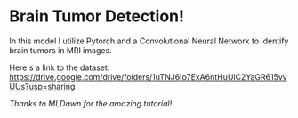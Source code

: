 # Brain Tumor Detection!
In this model I utilize Pytorch and a Convolutional Neural Network to identify brain tumors in MRI images. 

Here's a link to the dataset: https://drive.google.com/drive/folders/1uTNJ6Io7ExA6ntHuUlC2YaGR615vvUUs?usp=sharing

*Thanks to MLDawn for the amazing tutorial!*
